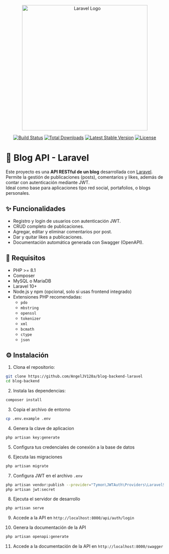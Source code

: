 <p align="center"><a href="https://laravel.com" target="_blank"><img src="https://raw.githubusercontent.com/laravel/art/master/logo-lockup/5%20SVG/2%20CMYK/1%20Full%20Color/laravel-logolockup-cmyk-red.svg" width="400" alt="Laravel Logo"></a></p>

<p align="center">
<a href="https://github.com/laravel/framework/actions"><img src="https://github.com/laravel/framework/workflows/tests/badge.svg" alt="Build Status"></a>
<a href="https://packagist.org/packages/laravel/framework"><img src="https://img.shields.io/packagist/dt/laravel/framework" alt="Total Downloads"></a>
<a href="https://packagist.org/packages/laravel/framework"><img src="https://img.shields.io/packagist/v/laravel/framework" alt="Latest Stable Version"></a>
<a href="https://packagist.org/packages/laravel/framework"><img src="https://img.shields.io/packagist/l/laravel/framework" alt="License"></a>
</p>

# 📰 Blog API - Laravel

Este proyecto es una **API RESTful de un blog** desarrollada con [Laravel](https://laravel.com/). Permite la gestión de publicaciones (posts), comentarios y likes, además de contar con autenticación mediante JWT.  
Ideal como base para aplicaciones tipo red social, portafolios, o blogs personales.

## ✨ Funcionalidades

- Registro y login de usuarios con autenticación JWT.
- CRUD completo de publicaciones.
- Agregar, editar y eliminar comentarios por post.
- Dar y quitar likes a publicaciones.
- Documentación automática generada con Swagger (OpenAPI).

## 🚀 Requisitos

- PHP >= 8.1
- Composer
- MySQL o MariaDB
- Laravel 10+
- Node.js y npm (opcional, solo si usas frontend integrado)
- Extensiones PHP recomendadas:
  - `pdo`
  - `mbstring`
  - `openssl`
  - `tokenizer`
  - `xml`
  - `bcmath`
  - `ctype`
  - `json`

## ⚙️ Instalación

1. Clona el repositorio:

```bash
git clone https://github.com/AngelJV128a/blog-backend-laravel
cd blog-backend
```
2. Instala las dependencias:

```bash
composer install
```

3. Copia el archivo de entorno

```bash
cp .env.example .env
```

4. Genera la clave de aplicacion
```bash	
php artisan key:generate
```

5. Configura tus credenciales de conexión a la base de datos

6. Ejecuta las migraciones 
```bash
php artisan migrate
```

7. Configura JWT en el archivo `.env`
```bash
php artisan vendor:publish --provider="Tymon\JWTAuth\Providers\LaravelServiceProvider"
php artisan jwt:secret
```

8. Ejecuta el servidor de desarrollo

```bash
php artisan serve
```

9. Accede a la API en `http://localhost:8000/api/auth/login`

10. Genera la documentación de la API

```bash
php artisan openapi:generate
```

11. Accede a la documentación de la API en `http://localhost:8000/swagger`